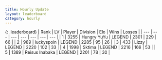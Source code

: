 ```yaml
---
title: Hourly Update
layout: leaderboard
category: hourly
---
```


{: .leaderboard}
| Rank | LV | Player | Division | Elo | Wins | Losses |
| --- | --- | --- | --- | --- | --- | --- |
| <span data-change="0">1</span> | 3255 | <span title="ID: 164871">Hungry YuYu</span> | LEGEND | <span data-change="0">2301</span> | <span data-change="0">229</span> | <span data-change="0">66</span> |
| <span data-change="0">2</span> | 989 | <span title="ID: 512212">luckyspoin</span> | LEGEND | <span data-change="0">2285</span> | <span data-change="0">95</span> | <span data-change="0">26</span> |
| <span data-change="1">3</span> | 433 | <span title="ID: 44257">Lizzy</span> | LEGEND | <span data-change="6">2220</span> | <span data-change="1">102</span> | <span data-change="0">33</span> |
| <span data-change="-1">4</span> | 1998 | <span title="ID: 353063">Sktima</span> | LEGEND | <span data-change="0">2216</span> | <span data-change="0">169</span> | <span data-change="0">53</span> |
| <span data-change="0">5</span> | 1389 | <span title="ID: 451068">Reisus Inabaka</span> | LEGEND | <span data-change="0">2201</span> | <span data-change="0">78</span> | <span data-change="0">30</span> |